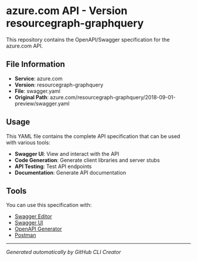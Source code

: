 # azure.com API - Version resourcegraph-graphquery

This repository contains the OpenAPI/Swagger specification for the azure.com API.

## File Information

- **Service**: azure.com
- **Version**: resourcegraph-graphquery
- **File**: swagger.yaml
- **Original Path**: azure.com/resourcegraph-graphquery/2018-09-01-preview/swagger.yaml

## Usage

This YAML file contains the complete API specification that can be used with various tools:

- **Swagger UI**: View and interact with the API
- **Code Generation**: Generate client libraries and server stubs
- **API Testing**: Test API endpoints
- **Documentation**: Generate API documentation

## Tools

You can use this specification with:

- [Swagger Editor](https://editor.swagger.io/)
- [Swagger UI](https://swagger.io/tools/swagger-ui/)
- [OpenAPI Generator](https://openapi-generator.tech/)
- [Postman](https://www.postman.com/)

---

*Generated automatically by GitHub CLI Creator*
